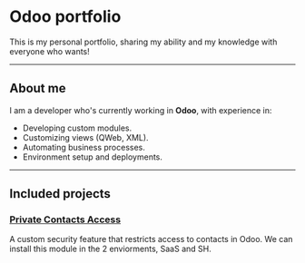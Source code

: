 # Odoo portfolio
This is my personal portfolio, sharing my ability and my knowledge with everyone who wants!

---

## About me
I am a developer who's currently working in **Odoo**, with experience in:
- Developing custom modules.
- Customizing views (QWeb, XML).
- Automating business processes.
- Environment setup and deployments.

---

## Included projects

### [Private Contacts Access](./own_contacts/)
A custom security feature that restricts access to contacts in Odoo.
We can install this module in the 2 enviorments, SaaS and SH.